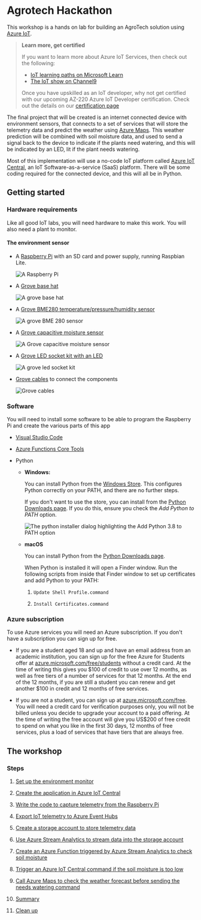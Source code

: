 # Agrotech Hackathon

This workshop is a hands on lab for building an AgroTech solution using [Azure IoT](https://azure.microsoft.com/overview/iot/?WT.mc_id=agrohack-github-jabenn).

> **Learn more, get certified**
>
> If you want to learn more about Azure IoT Services, then check out the following:
> 
> * [IoT learning paths on Microsoft Learn](https://docs.microsoft.com/learn/browse/?term=IOT&WT.mc_id=agrohack-github-jabenn)
> * [The IoT show on Channel9](https://channel9.msdn.com/Shows/Internet-of-Things-Show/?WT.mc_id=agrohack-github-jabenn)
>
> Once you have upskilled as an IoT developer, why not get certified with our upcoming AZ-220 Azure IoT Developer certification. Check out the details on our [certification page](https://docs.microsoft.com/learn/certifications/azure-iot-developer-specialty?WT.mc_id=agrohack-github-jabenn)

The final project that will be created is an internet connected device with environment sensors, that connects to a set of services that will store the telemetry data and predict the weather using [Azure Maps](https://azure.microsoft.com/services/azure-maps/?WT.mc_id=agrohack-github-jabenn). This weather prediction will be combined with soil moisture data, and used to send a signal back to the device to indicate if the plants need watering, and this will be indicated by an LED, lit if the plant needs watering.

Most of this implementation will use a no-code IoT platform called [Azure IoT Central](https://azure.microsoft.com/services/iot-central/?WT.mc_id=agrohack-github-jabenn), an IoT Software-as-a-service (SaaS) platform. There will be some coding required for the connected device, and this will all be in Python.

## Getting started

### Hardware requirements

Like all good IoT labs, you will need hardware to make this work. You will also need a plant to monitor.

#### The environment sensor

* A [Raspberry Pi](https://www.raspberrypi.org/products/raspberry-pi-4-model-b/) with an SD card and power supply, running Raspbian Lite.

  ![A Raspberry Pi](./Images/pi4.jpg)

* A [Grove base hat](https://www.seeedstudio.io/Grove-Base-Hat-for-Raspberry-Pi-p-3186.html)

  ![A grove base hat](./Images/BaseHat.jpg)

* A [Grove BME280 temperature/pressure/humidity sensor](https://www.seeedstudio.io/Grove-Temp%26Humi%26Barometer-Sensor-%28BME280%29-p-2653.html)

  ![A grove BME 280 sensor](./Images/BME280.jpg)

* A [Grove capacitive moisture sensor](http://wiki.seeedstudio.com/Grove-Capacitive_Moisture_Sensor-Corrosion-Resistant/)

  ![A Grove capacitive moisture sensor](./Images/moisture.jpg)

* A [Grove LED socket kit with an LED](http://wiki.seeedstudio.com/Grove-LED_Socket_Kit/)

  ![A grove led socket kit](./Images/Grove-White-LED-p-2016.jpeg)

* [Grove cables](https://www.seeedstudio.com/Grove-Universal-4-Pin-20cm-Unbuckled-Cable-5-PCs-Pack-p-749.html) to connect the components

  ![Grove cables](./Images/Cables.jpg)

### Software

You will need to install some software to be able to program the Raspberry Pi and create the various parts of this app

* [Visual Studio Code](https://code.visualstudio.com/Download/?WT.mc_id=agrohack-github-jabenn)

* [Azure Functions Core Tools](https://docs.microsoft.com/azure/azure-functions/functions-run-local?WT.mc_id=agrohack-github-jabenn)
* Python

  * **Windows:**

    You can install Python from the [Windows Store](https://www.microsoft.com/p/python-38/9mssztt1n39l?activetab=pivot:overviewtab&WT.mc_id=agrohack-github-jabenn). This configures Python correctly on your PATH, and there are no further steps.

    If you don't want to use the store, you can install from the [Python Downloads page](https://www.python.org/downloads/). If you do this, ensure you check the *Add Python to PATH* option.

    ![The python installer dialog highlighting the Add Python 3.8 to PATH option](./Images/PythonInstaller.png)

  * **macOS**
  
    You can install Python from the [Python Downloads page](https://www.python.org/downloads/).

    When Python is installed it will open a Finder window. Run the following scripts from inside that Finder window to set up certificates and add Python to your PATH:

    1. `Update Shell Profile.command`

    1. `Install Certificates.command`

### Azure subscription

To use Azure services you will need an Azure subscription. If you don't have a subscription you can sign up for free.

* If you are a student aged 18 and up and have an email address from an academic institution, you can sign up for the free Azure for Students offer at [azure.microsoft.com/free/students](https://azure.microsoft.com/free/students/?WT.mc_id=agrohack-github-jabenn) without a credit card. At the time of writing this gives you $100 of credit to use over 12 months, as well as free tiers of a number of services for that 12 months. At the end of the 12 months, if you are still a student you can renew and get another $100 in credit and 12 months of free services.

* If you are not a student, you can sign up at [azure.microsoft.com/free](https://azure.microsoft.com/free/?WT.mc_id=agrohack-github-jabenn). You will need a credit card for verification purposes only, you will not be billed unless you decide to upgrade your account to a paid offering. At the time of writing the free account will give you US$200 of free credit to spend on what you like in the first 30 days, 12 months of free services, plus a load of services that have tiers that are always free.

## The workshop

### Steps

1. [Set up the environment monitor](./Steps/SetUpTheEnvironmentMonitor.md)

1. [Create the application in Azure IoT Central](./Steps/CreateTheAppInIoTCentral.md)

1. [Write the code to capture telemetry from the Raspberry Pi](./Steps/WriteThePiCode.md)

1. [Export IoT telemetry to Azure Event Hubs](./Steps/ExportDataToEventHubs.md)

1. [Create a storage account to store telemetry data](./Steps/CreateBlobStorage.md)

1. [Use Azure Stream Analytics to stream data into the storage account](./Steps/ExportDataToBlobStorage.md)

1. [Create an Azure Function triggered by Azure Stream Analytics to check soil moisture](./Steps/CreateFunction.md)

1. [Trigger an Azure IoT Central command if the soil moisture is too low](./Steps/ExecuteIoTCommand.md)

1. [Call Azure Maps to check the weather forecast before sending the needs watering command](./Steps/CheckWeatherWithAzureMaps.md)

1. [Summary](./Steps/Summary.md)

1. [Clean up](./Steps/CleanUp.md)
